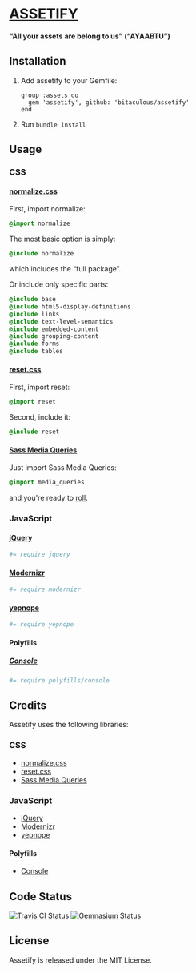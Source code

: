 [ASSETIFY](http://bitaculous.github.io/assetify "Assetify")
===========================================================

**“All your assets are belong to us” (“AYAABTU”)**

Installation
------------

1.  Add assetify to your Gemfile:

    ```
    group :assets do
      gem 'assetify', github: 'bitaculous/assetify'
    end
    ```

2.  Run `bundle install`

Usage
-----

### CSS

#### [normalize.css](http://necolas.github.io/normalize.css "normalize.css")

First, import normalize:

```sass
@import normalize
```

The most basic option is simply:

```sass
@include normalize
```

which includes the “full package”.

Or include only specific parts:

```sass
@include base
@include html5-display-definitions
@include links
@include text-level-semantics
@include embedded-content
@include grouping-content
@include forms
@include tables
```

#### [reset.css](http://meyerweb.com/eric/tools/css/reset "reset.css")

First, import reset:

```sass
@import reset
```

Second, include it:

```sass
@include reset
```

#### [Sass Media Queries](http://paranoida.github.io/sass-mediaqueries "Sass Media Queries")

Just import Sass Media Queries:

```sass
@import media_queries
```

and you're ready to [roll](http://paranoida.github.io/sass-mediaqueries "Sass Media Queries").

### JavaScript

#### [jQuery](http://jquery.com "The Write Less, Do More, JavaScript Library.")

```coffeescript
#= require jquery
```

#### [Modernizr](http://modernizr.com "Modernizr is a JavaScript library that detects HTML5 and CSS3 features in the user’s browser.")

```coffeescript
#= require modernizr
```

#### [yepnope](http://yepnopejs.com "yepnope is an asynchronous conditional resource loader that's super-fast, and allows you to load only the scripts that your users need.")

```coffeescript
#= require yepnope
```

#### Polyfills

##### [Console](https://github.com/h5bp/html5-boilerplate/blob/master/js/plugins.js "Avoid `console` errors in browsers that lack a console.")

```coffeescript
#= require polyfills/console
```

Credits
-------

Assetify uses the following libraries:

### CSS

* [normalize.css](http://necolas.github.io/normalize.css "normalize.css")
* [reset.css](http://meyerweb.com/eric/tools/css/reset "reset.css")
* [Sass Media Queries](http://paranoida.github.io/sass-mediaqueries "Sass Media Queries")

### JavaScript

* [jQuery](http://jquery.com "The Write Less, Do More, JavaScript Library.")
* [Modernizr](http://modernizr.com "Modernizr is a JavaScript library that detects HTML5 and CSS3 features in the user’s browser.")
* [yepnope](http://yepnopejs.com "yepnope is an asynchronous conditional resource loader that's super-fast, and allows you to load only the scripts that your users need.")

#### Polyfills

* [Console](https://github.com/h5bp/html5-boilerplate/blob/master/js/plugins.js "Avoid `console` errors in browsers that lack a console.")

Code Status
-----------

[<img src="https://travis-ci.org/bitaculous/assetify.svg" title="Travis CI Status" alt="Travis CI Status" />](http://travis-ci.org/bitaculous/assetify)
[<img src="https://gemnasium.com/bitaculous/assetify.svg" title="Gemnasium Status" alt="Gemnasium Status" />](https://gemnasium.com/bitaculous/assetify)

License
-------

Assetify is released under the MIT License.